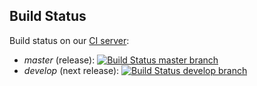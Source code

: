 Build Status
------------

Build status on our [CI server](https://chef-ci.typo3.org):

- *master* (release): [![Build Status master branch](https://chef-ci.typo3.org/job/TYPO3-cookbooks/job/site-chefcitypo3org/branch/master/badge/icon)](https://chef-ci.typo3.org/job/TYPO3-cookbooks/job/site-chefcitypo3org/branch/master/)
- *develop* (next release): [![Build Status develop branch](https://chef-ci.typo3.org/job/TYPO3-cookbooks/job/site-chefcitypo3org/branch/develop/badge/icon)](https://chef-ci.typo3.org/job/TYPO3-cookbooks/job/site-chefcitypo3org/branch/develop/)

